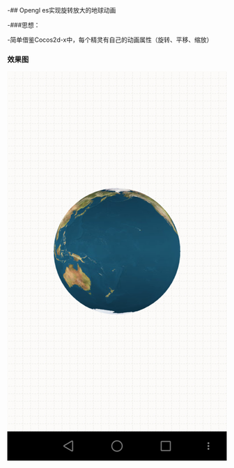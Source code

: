 -## Opengl es实现旋转放大的地球动画
 
-###思想：
 
-简单借鉴Cocos2d-x中，每个精灵有自己的动画属性（旋转、平移、缩放）

### 效果图
![Map_Demo](./image/001.png)
